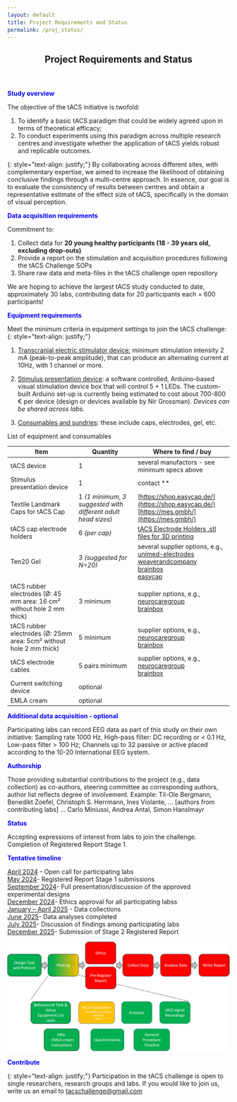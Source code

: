 ```yaml
---
layout: default
title: Project Requirements and Status
permalink: /proj_status/
---
```

<header>
<h2>Project Requirements and Status</h2>
</header>

 <span style="color:blue"><b>Study overview</b></span>

The objective of the tACS initiative is twofold: 
1. To identify a basic tACS paradigm that could be widely agreed upon in terms of theoretical efficacy;
2. To conduct experiments using this paradigm across multiple research centres and investigate whether the application of tACS yields robust and replicable outcomes. 

{: style="text-align: justify;"}
By collaborating across different sites, with complementary expertise, we aimed to increase the likelihood of obtaining conclusive findings through a multi-centre approach.
In essence, our goal is to evaluate the consistency of results between centres and obtain a representative estimate of the effect size of tACS, specifically in the domain of visual perception. 

<span style="color:blue"><b>Data acquisition requirements</b></span>

Commitment to:
1. Collect data for <b>20 young healthy participants (18 - 39 years old, excluding drop-outs)</b>
2. Provide a report on the stimulation and acquisition procedures following the tACS Challenge SOPs
3. Share raw data and meta-files in the tACS challenge open repository

We are hoping to achieve the largest tACS study conducted to date, approximately 30 labs, contributing data for 20 participants each = 600 participants!


 <span style="color:blue"><b>Equipment requirements</b></span>

Meet the minimum criteria in equipment settings to join the tACS challenge:
{: style="text-align: justify;"}
1. <u>Transcranial electric stimulator device:</u> minimum stimulation intensity 2 mA (peak-to-peak amplitude), that can produce an alternating current at 10Hz, with 1 channel or more.

2. <u>Stimulus presentation device</u>: a software controlled, Arduino-based visual stimulation device box that will control 5 + 1 LEDs. The custom-built Arduino set-up is currently being estimated to cost about 700-800 € per device (design or devices available by Nir Grossman). *Devices can be shared across labs.*

3. <u>Consumables and sundries</u>: these include caps, electrodes, gel, etc.

List of equipment and consumables

|Item   |Quantity                             |Where to find / buy|
|-------|--------------------------------------|--------------------|
|tACS device|1| several manufactors - see minimum specs above |
|Stimulus presentation device|1| contact ** |
|Textile Landmark Caps for tACS Cap|1 <i>(1 minimum, 3 suggested with different adult head sizes)</i>| [https://shop.easycap.de/](https://shop.easycap.de/)<br> [https://mes.gmbh/](https://mes.gmbh/) |
|tACS cap electrode holders|6 <i>(per cap)</i>| [tACS Electrode Holders .stl files for 3D printing](https://github.com/tACSChallenge/resources/tree/main/tACS_Electrode_Holders)|
|Ten20 Gel|3 <i>(suggested for N=20)</i>| several supplier options, e.g.,<br> [unimed-electrodes](https://www.unimed-electrodes.co.uk/Ten20-EEG-Conductive-paste-228gm-(8oz)-tub/99)<br> [weaverandcompany](https://www.weaverandcompany.com/products/ten20/)<br> [brainbox](https://www.brainbox.shop/categories/tes-consumables/1938652000002129038)<br> [easycap](https://shop.easycap.de/)|
|tACS rubber electrodes (Ø: 45 mm area: 16 cm² without hole 2 mm thick)|3 minimum| supplier options, e.g.,<br> [neurocaregroup](https://www.neurocaregroup.com/en/technology/tdcs-and-tes-devices)<br> [brainbox](https://www.brainbox.shop/categories/tes-electrodes-sponges/1938652000002129032)|
|tACS rubber electrodes (Ø: 25mm area: 5cm² without hole 2 mm thick)|5 minimum| supplier options, e.g.,<br> [neurocaregroup](https://www.neurocaregroup.com/en/technology/tdcs-and-tes-devices)<br> [brainbox](https://www.brainbox.shop/categories/tes-electrodes-sponges/1938652000002129032)|
|tACS electrode cables |5 pairs minimum| supplier options, e.g.,<br> [neurocaregroup](https://www.neurocaregroup.com/en/technology/tdcs-and-tes-devices)<br> [brainbox](https://www.brainbox.shop/categories/tes-cables/1938652000002129036)|
|Current switching device |optional| |
|EMLA cream |optional| |


 <span style="color:blue"><b>Additional data acquisition - optional</b></span>

Participating labs can record EEG data as part of this study on their own initiative: Sampling rate 1000 Hz, High-pass filter: DC recording or < 0.1 Hz, Low-pass filter > 100 Hz; Channels up to 32 passive or active placed according to the 10-20 International EEG system.

 <span style="color:blue"><b>Authorship</b></span>

Those providing substantial contributions to the project (e.g., data collection) as co-authors, steering committee as corresponding authors, author list reflects degree of involvement. Example: Til-Ole Bergmann, Benedikt Zoefel, Christoph S. Herrmann, Ines Violante, … [authors from contributing labs] … Carlo Miniussi, Andrea Antal, Simon Hanslmayr

<span style="color:blue"><b>Status</b></span>

Accepting expressions of interest from labs to join the challenge.<br>
Completion of Registered Report Stage 1.


<span style="color:blue"><b>Tentative timeline</b></span>

<u>April 2024</u> - Open call for participating labs<br>
<u>May 2024</u>- Registered Report Stage 1 submissions<br>
<u>September 2024</u>- Full presentation/discussion of the approved experimental designs<br>
<u>December 2024</u>- Ethics approval for all participating labss<br>
<u>January – April 2025</u> - Data collections<br>
<u>June 2025</u>- Data analyses completed<br>
<u>July 2025</u>- Discussion of findings among participating labs<br>
<u>December 2025</u>- Submission of Stage 2 Registered Report

![timeline](/assets/images/timeline.jpg)


 <span style="color:blue"><b>Contribute</b></span>

{: style="text-align: justify;"}
Participation in the tACS challenge is open to single researchers, research groups and labs. If you would like to join us, write us an email to [tacschallenge@gmail.com](mailto:tacschallenge@gmail.com)




